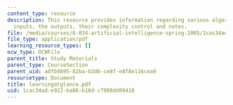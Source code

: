 ```yaml
---
content_type: resource
description: This resource provides information regarding various algorithms, their
  inputs, the outputs, their complexity control and notes.
file: /media/courses/6-034-artificial-intelligence-spring-2005/1cac34ade922ba86b16dc7988dd09418_learningatglance.pdf
file_type: application/pdf
learning_resource_types: []
ocw_type: OCWFile
parent_title: Study Materials
parent_type: CourseSection
parent_uid: adfb9895-82ba-b3d6-ce8f-e8f8e116cea9
resourcetype: Document
title: learningatglance.pdf
uid: 1cac34ad-e922-ba86-b16d-c7988dd09418
---
```

